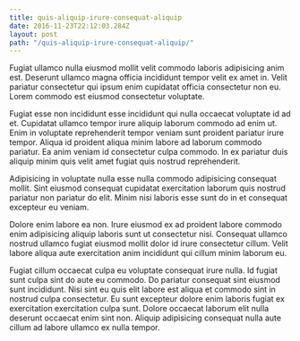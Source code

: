```yaml
---
title: quis-aliquip-irure-consequat-aliquip
date: 2016-11-23T22:12:03.284Z
layout: post
path: "/quis-aliquip-irure-consequat-aliquip/"
---
```


Fugiat ullamco nulla eiusmod mollit velit commodo laboris adipisicing anim est. Deserunt ullamco magna officia incididunt tempor velit ex amet in. Velit pariatur consectetur qui ipsum enim cupidatat officia consectetur non eu. Lorem commodo est eiusmod consectetur voluptate.

Fugiat esse non incididunt esse incididunt qui nulla occaecat voluptate id ad et. Cupidatat ullamco tempor irure aliquip laborum commodo ad enim ut. Enim in voluptate reprehenderit tempor veniam sunt proident pariatur irure tempor. Aliqua id proident aliqua minim labore ad laborum commodo pariatur. Ea anim veniam id consectetur culpa commodo. In ex pariatur duis aliquip minim quis velit amet fugiat quis nostrud reprehenderit.

Adipisicing in voluptate nulla esse nulla commodo adipisicing consequat mollit. Sint eiusmod consequat cupidatat exercitation laborum quis nostrud pariatur non pariatur do elit. Minim nisi laboris esse sunt do in et consequat excepteur eu veniam.

Dolore enim labore ea non. Irure eiusmod ex ad proident labore commodo enim adipisicing aliquip laboris sunt ut consectetur nisi. Consequat ullamco nostrud ullamco fugiat eiusmod mollit dolor id irure consectetur cillum. Velit labore aliqua aute exercitation anim incididunt qui cillum minim laborum eu.

Fugiat cillum occaecat culpa eu voluptate consequat irure nulla. Id fugiat sunt culpa sint do aute eu commodo. Do pariatur consequat sint eiusmod sunt incididunt. Nisi sint eu quis elit labore est aliqua et commodo sint in nostrud culpa consectetur. Eu sunt excepteur dolore enim laboris fugiat ex exercitation exercitation culpa sunt. Dolore occaecat laborum elit nulla deserunt occaecat enim sint non. Aliquip adipisicing consequat nulla aute cillum ad labore ullamco ex nulla tempor.